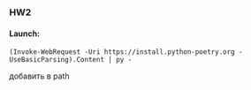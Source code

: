 ### HW2

#### Launch:
```
(Invoke-WebRequest -Uri https://install.python-poetry.org -UseBasicParsing).Content | py -
```
добавить в path
